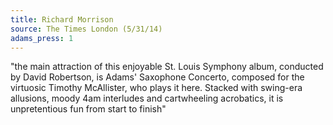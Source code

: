 ```yaml
---
title: Richard Morrison
source: The Times London (5/31/14)
adams_press: 1
---
```

"the main attraction of this enjoyable St. Louis Symphony album, conducted by David Robertson, is Adams' Saxophone Concerto, composed for the virtuosic Timothy McAllister, who plays it here. Stacked with swing-era allusions, moody 4am interludes and cartwheeling acrobatics, it is unpretentious fun from start to finish"